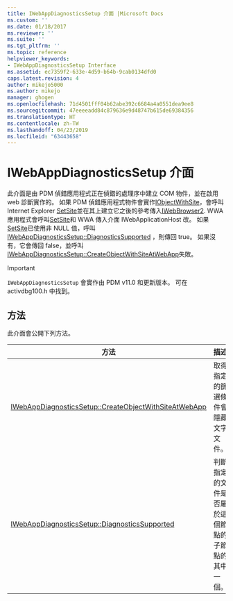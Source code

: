 ```yaml
---
title: IWebAppDiagnosticsSetup 介面 |Microsoft Docs
ms.custom: ''
ms.date: 01/18/2017
ms.reviewer: ''
ms.suite: ''
ms.tgt_pltfrm: ''
ms.topic: reference
helpviewer_keywords:
- IWebAppDiagnosticsSetup Interface
ms.assetid: ec7359f2-633e-4d59-b64b-9cab0134dfd0
caps.latest.revision: 4
author: mikejo5000
ms.author: mikejo
manager: ghogen
ms.openlocfilehash: 71d4501fff04b62abe392c6684a4a0551dea9ee8
ms.sourcegitcommit: 47eeeeadd84c879636e9d48747b615de69384356
ms.translationtype: HT
ms.contentlocale: zh-TW
ms.lasthandoff: 04/23/2019
ms.locfileid: "63443658"
---
```

# <a name="iwebappdiagnosticssetup-interface"></a>IWebAppDiagnosticsSetup 介面
此介面是由 PDM 偵錯應用程式正在偵錯的處理序中建立 COM 物件，並在啟用 web 診斷實作的。 如果 PDM 偵錯應用程式物件會實作[IObjectWithSite](http://go.microsoft.com/fwlink/?LinkId=232438)，會呼叫 Internet Explorer [SetSite](http://go.microsoft.com/fwlink/?LinkId=232439)並在其上建立它之後的參考傳入[IWebBrowser2](http://go.microsoft.com/fwlink/?LinkId=232449). WWA 應用程式會呼叫[SetSite](http://go.microsoft.com/fwlink/?LinkId=232439)和 WWA 傳入介面 IWebApplicationHost 改。 如果[SetSite](http://go.microsoft.com/fwlink/?LinkId=232439)已使用非 NULL 值，呼叫[IWebAppDiagnosticsSetup::DiagnosticsSupported](../../winscript/reference/iwebappdiagnosticssetup-diagnosticssupported.md) ，則傳回 true。 如果沒有，它會傳回 false，並呼叫[IWebAppDiagnosticsSetup::CreateObjectWithSiteAtWebApp](../../winscript/reference/iwebappdiagnosticssetup-createobjectwithsiteatwebapp.md)失敗。  
  
> [!IMPORTANT]
> `IWebAppDiagnosticsSetup` 會實作由 PDM v11.0 和更新版本。 可在 activdbg100.h 中找到。  
  
## <a name="methods"></a>方法  
 此介面會公開下列方法。  
  
|方法|描述|  
|------------|-----------------|  
|[IWebAppDiagnosticsSetup::CreateObjectWithSiteAtWebApp](../../winscript/reference/iwebappdiagnosticssetup-createobjectwithsiteatwebapp.md)|取得指定的篩選條件會隱藏文字文件。|  
|[IWebAppDiagnosticsSetup::DiagnosticsSupported](../../winscript/reference/iwebappdiagnosticssetup-diagnosticssupported.md)|判斷指定的文件是否屬於這個節點的子節點的其中一個。|